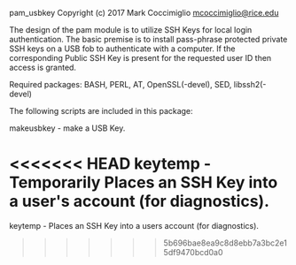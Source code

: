 
pam_usbkey Copyright (c) 2017 Mark Coccimiglio
mcoccimiglio@rice.edu

The design of the pam module is to utilize SSH Keys for local login
authentication.  The basic premise is to install pass-phrase protected
private SSH keys on a USB fob to authenticate with a computer.  If the
corresponding Public SSH Key is present for the requested user ID then
access is granted.

Required packages:
BASH, PERL, AT, OpenSSL(-devel), SED, libssh2(-devel)

The following scripts are included in this package:

makeusbkey - make a USB Key.

<<<<<<< HEAD
keytemp - Temporarily Places an SSH Key into a user's account (for diagnostics).
=======
keytemp - Places an SSH Key into a users account (for diagnostics).
>>>>>>> 5b696bae8ea9c8d8ebb7a3bc2e15df9470bcd0a0

